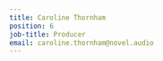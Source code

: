 ```yaml
---
title: Caroline Thornham
position: 6
job-title: Producer
email: caroline.thornham@novel.audio
---
```



